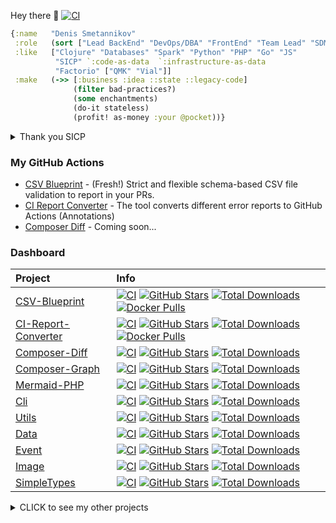 Hey there 👋 [![CI](https://github.com/SmetDenis/SmetDenis/actions/workflows/main.yml/badge.svg?branch=master)](https://github.com/SmetDenis/SmetDenis/actions/workflows/main.yml?query=branch%3Amaster)

```clojure
{:name   "Denis Smetannikov"
 :role   (sort ["Lead BackEnd" "DevOps/DBA" "FrontEnd" "Team Lead" "SDM"])
 :like   ["Clojure" "Databases" "Spark" "Python" "PHP" "Go" "JS"
          "SICP" `:code-as-data  `:infrastructure-as-data
          "Factorio" ["QMK" "Vial"]]
 :make   (->> [:business :idea ::state ::legacy-code]
              (filter bad-practices?)
              (some enchantments)
              (do-it stateless)
              (profit! as-money :your @pocket))}                         ; It just works!
```

<details>
  <summary>Thank you SICP</summary>

```js
const iter = (list, time, greyMatterAcc)
  => (experiment)
  => (f, ...k)
  => (rtfm)
  => iter(sicp(list, lisp(λ)), time(--x), ++greyMatterAcc);

let youllNeverBeTheSame = iter(hexletCourses, yourTime, aLittleBitOfBrain);
```

</details>

### My GitHub Actions
* [CSV Blueprint](https://github.com/JBZoo/Csv-Blueprint) - (Fresh!) Strict and flexible schema-based CSV file validation to report in your PRs.
* [CI Report Converter](https://github.com/JBZoo/CI-Report-Converter) - The tool converts different error reports to GitHub Actions (Annotations)
* [Composer Diff](https://github.com/JBZoo/Composer-Diff) - Coming soon...


### Dashboard

| Project                                                             | Info                                                                                                                                                                                                                                                                                                                                                                                                                                                                                                                                                                                                                                                                 |
|:--------------------------------------------------------------------|:---------------------------------------------------------------------------------------------------------------------------------------------------------------------------------------------------------------------------------------------------------------------------------------------------------------------------------------------------------------------------------------------------------------------------------------------------------------------------------------------------------------------------------------------------------------------------------------------------------------------------------------------------------------------|
| [CSV-Blueprint](https://github.com/JBZoo/CSV-Blueprint)             | [![CI](https://github.com/JBZoo/CSV-Blueprint/actions/workflows/main.yml/badge.svg?branch=master)](https://github.com/JBZoo/CSV-Blueprint/actions/workflows/main.yml?query=branch%3Amaster)    [![GitHub Stars](https://img.shields.io/github/stars/jbzoo/csv-blueprint?style=flat)](https://github.com/JBZoo/CSV-Blueprint/stargazers)    [![Total Downloads](https://poser.pugx.org/jbzoo/csv-blueprint/downloads)](https://packagist.org/packages/jbzoo/csv-blueprint/stats)    [![Docker Pulls](https://img.shields.io/docker/pulls/jbzoo/csv-blueprint.svg)](https://hub.docker.com/r/jbzoo/csv-blueprint/tags)                                                 |
| [CI-Report-Converter](https://github.com/JBZoo/CI-Report-Converter) | [![CI](https://github.com/JBZoo/CI-Report-Converter/actions/workflows/main.yml/badge.svg?branch=master)](https://github.com/JBZoo/CI-Report-Converter/actions/workflows/main.yml?query=branch%3Amaster)    [![GitHub Stars](https://img.shields.io/github/stars/jbzoo/ci-report-converter?style=flat)](https://github.com/JBZoo/CI-Report-Converter/stargazers)    [![Total Downloads](https://poser.pugx.org/jbzoo/ci-report-converter/downloads)](https://packagist.org/packages/jbzoo/ci-report-converter/stats)    [![Docker Pulls](https://img.shields.io/docker/pulls/jbzoo/ci-report-converter.svg)](https://hub.docker.com/r/jbzoo/ci-report-converter/tags) |
| [Composer-Diff](https://github.com/JBZoo/Composer-Diff)             | [![CI](https://github.com/JBZoo/Composer-Diff/actions/workflows/main.yml/badge.svg?branch=master)](https://github.com/JBZoo/Composer-Diff/actions/workflows/main.yml?query=branch%3Amaster)    [![GitHub Stars](https://img.shields.io/github/stars/jbzoo/composer-diff?style=flat)](https://github.com/JBZoo/Composer-Diff/stargazers)    [![Total Downloads](https://poser.pugx.org/jbzoo/composer-diff/downloads)](https://packagist.org/packages/jbzoo/composer-diff/stats)                                                                                                                                                                                      |
| [Composer-Graph](https://github.com/JBZoo/Composer-Graph)           | [![CI](https://github.com/JBZoo/Composer-Graph/actions/workflows/main.yml/badge.svg?branch=master)](https://github.com/JBZoo/Composer-Graph/actions/workflows/main.yml?query=branch%3Amaster)    [![GitHub Stars](https://img.shields.io/github/stars/jbzoo/composer-graph?style=flat)](https://github.com/JBZoo/Composer-Graph/stargazers)    [![Total Downloads](https://poser.pugx.org/jbzoo/composer-graph/downloads)](https://packagist.org/packages/jbzoo/composer-graph/stats)                                                                                                                                                                                |
| [Mermaid-PHP](https://github.com/JBZoo/Mermaid-PHP)                 | [![CI](https://github.com/JBZoo/Mermaid-PHP/actions/workflows/main.yml/badge.svg?branch=master)](https://github.com/JBZoo/Mermaid-PHP/actions/workflows/main.yml?query=branch%3Amaster)    [![GitHub Stars](https://img.shields.io/github/stars/jbzoo/mermaid-php?style=flat)](https://github.com/JBZoo/Mermaid-PHP/stargazers)    [![Total Downloads](https://poser.pugx.org/jbzoo/mermaid-php/downloads)](https://packagist.org/packages/jbzoo/mermaid-php/stats)                                                                                                                                                                                                  |
| [Cli](https://github.com/JBZoo/Cli)                                 | [![CI](https://github.com/JBZoo/Cli/actions/workflows/main.yml/badge.svg?branch=master)](https://github.com/JBZoo/Cli/actions/workflows/main.yml?query=branch%3Amaster)    [![GitHub Stars](https://img.shields.io/github/stars/jbzoo/cli?style=flat)](https://github.com/JBZoo/Cli/stargazers)    [![Total Downloads](https://poser.pugx.org/jbzoo/cli/downloads)](https://packagist.org/packages/jbzoo/cli/stats)                                                                                                                                                                                                                                                  |
| [Utils](https://github.com/JBZoo/Utils)                             | [![CI](https://github.com/JBZoo/Utils/actions/workflows/main.yml/badge.svg?branch=master)](https://github.com/JBZoo/Utils/actions/workflows/main.yml?query=branch%3Amaster)    [![GitHub Stars](https://img.shields.io/github/stars/jbzoo/utils?style=flat)](https://github.com/JBZoo/Utils/stargazers)    [![Total Downloads](https://poser.pugx.org/jbzoo/utils/downloads)](https://packagist.org/packages/jbzoo/utils/stats)                                                                                                                                                                                                                                      |
| [Data](https://github.com/JBZoo/Data)                               | [![CI](https://github.com/JBZoo/Data/actions/workflows/main.yml/badge.svg?branch=master)](https://github.com/JBZoo/Data/actions/workflows/main.yml?query=branch%3Amaster)    [![GitHub Stars](https://img.shields.io/github/stars/jbzoo/data?style=flat)](https://github.com/JBZoo/Data/stargazers)    [![Total Downloads](https://poser.pugx.org/jbzoo/data/downloads)](https://packagist.org/packages/jbzoo/data/stats)                                                                                                                                                                                                                                            |
| [Event](https://github.com/JBZoo/Event)                             | [![CI](https://github.com/JBZoo/Event/actions/workflows/main.yml/badge.svg?branch=master)](https://github.com/JBZoo/Event/actions/workflows/main.yml?query=branch%3Amaster)    [![GitHub Stars](https://img.shields.io/github/stars/jbzoo/event?style=flat)](https://github.com/JBZoo/Event/stargazers)    [![Total Downloads](https://poser.pugx.org/jbzoo/event/downloads)](https://packagist.org/packages/jbzoo/event/stats)                                                                                                                                                                                                                                      |
| [Image](https://github.com/JBZoo/Image)                             | [![CI](https://github.com/JBZoo/Image/actions/workflows/main.yml/badge.svg?branch=master)](https://github.com/JBZoo/Image/actions/workflows/main.yml?query=branch%3Amaster)    [![GitHub Stars](https://img.shields.io/github/stars/jbzoo/image?style=flat)](https://github.com/JBZoo/Image/stargazers)    [![Total Downloads](https://poser.pugx.org/jbzoo/image/downloads)](https://packagist.org/packages/jbzoo/image/stats)                                                                                                                                                                                                                                      |
| [SimpleTypes](https://github.com/JBZoo/SimpleTypes)                 | [![CI](https://github.com/JBZoo/SimpleTypes/actions/workflows/main.yml/badge.svg?branch=master)](https://github.com/JBZoo/SimpleTypes/actions/workflows/main.yml?query=branch%3Amaster)    [![GitHub Stars](https://img.shields.io/github/stars/jbzoo/simpletypes?style=flat)](https://github.com/JBZoo/SimpleTypes/stargazers)    [![Total Downloads](https://poser.pugx.org/jbzoo/simpletypes/downloads)](https://packagist.org/packages/jbzoo/simpletypes/stats)                                                                                                                                                                                                  |

<details>
  <summary>CLICK to see my other projects</summary>

| Project                                               | Info                                                                                                                                                                                                                                                                                                                                                                                                                                                                      |
|:------------------------------------------------------|:--------------------------------------------------------------------------------------------------------------------------------------------------------------------------------------------------------------------------------------------------------------------------------------------------------------------------------------------------------------------------------------------------------------------------------------------------------------------------|
| [Retry](https://github.com/JBZoo/Retry)               | [![CI](https://github.com/JBZoo/Retry/actions/workflows/main.yml/badge.svg?branch=master)](https://github.com/JBZoo/Retry/actions/workflows/main.yml?query=branch%3Amaster)    [![GitHub Stars](https://img.shields.io/github/stars/jbzoo/retry?style=flat)](https://github.com/JBZoo/Retry/stargazers)    [![Total Downloads](https://poser.pugx.org/jbzoo/retry/downloads)](https://packagist.org/packages/jbzoo/retry/stats)                                           |
| [Markdown](https://github.com/JBZoo/Markdown)         | [![CI](https://github.com/JBZoo/Markdown/actions/workflows/main.yml/badge.svg?branch=master)](https://github.com/JBZoo/Markdown/actions/workflows/main.yml?query=branch%3Amaster)    [![GitHub Stars](https://img.shields.io/github/stars/jbzoo/markdown?style=flat)](https://github.com/JBZoo/Markdown/stargazers)    [![Total Downloads](https://poser.pugx.org/jbzoo/markdown/downloads)](https://packagist.org/packages/jbzoo/markdown/stats)                         |
| [Http-Client](https://github.com/JBZoo/Http-Client)   | [![CI](https://github.com/JBZoo/Http-Client/actions/workflows/main.yml/badge.svg?branch=master)](https://github.com/JBZoo/Http-Client/actions/workflows/main.yml?query=branch%3Amaster)    [![GitHub Stars](https://img.shields.io/github/stars/jbzoo/http-client?style=flat)](https://github.com/JBZoo/Http-Client/stargazers)    [![Total Downloads](https://poser.pugx.org/jbzoo/http-client/downloads)](https://packagist.org/packages/jbzoo/http-client/stats)       |
| [Assets](https://github.com/JBZoo/Assets)             | [![CI](https://github.com/JBZoo/Assets/actions/workflows/main.yml/badge.svg?branch=master)](https://github.com/JBZoo/Assets/actions/workflows/main.yml?query=branch%3Amaster)    [![GitHub Stars](https://img.shields.io/github/stars/jbzoo/assets?style=flat)](https://github.com/JBZoo/Assets/stargazers)    [![Total Downloads](https://poser.pugx.org/jbzoo/assets/downloads)](https://packagist.org/packages/jbzoo/assets/stats)                                     |
| [Less](https://github.com/JBZoo/Less)                 | [![CI](https://github.com/JBZoo/Less/actions/workflows/main.yml/badge.svg?branch=master)](https://github.com/JBZoo/Less/actions/workflows/main.yml?query=branch%3Amaster)    [![GitHub Stars](https://img.shields.io/github/stars/jbzoo/less?style=flat)](https://github.com/JBZoo/Less/stargazers)    [![Total Downloads](https://poser.pugx.org/jbzoo/less/downloads)](https://packagist.org/packages/jbzoo/less/stats)                                                 |
| [Path](https://github.com/JBZoo/Path)                 | [![CI](https://github.com/JBZoo/Path/actions/workflows/main.yml/badge.svg?branch=master)](https://github.com/JBZoo/Path/actions/workflows/main.yml?query=branch%3Amaster)    [![GitHub Stars](https://img.shields.io/github/stars/jbzoo/path?style=flat)](https://github.com/JBZoo/Path/stargazers)    [![Total Downloads](https://poser.pugx.org/jbzoo/path/downloads)](https://packagist.org/packages/jbzoo/path/stats)                                                 |
| [Codestyle](https://github.com/JBZoo/Codestyle)       | [![CI](https://github.com/JBZoo/Codestyle/actions/workflows/main.yml/badge.svg?branch=master)](https://github.com/JBZoo/Codestyle/actions/workflows/main.yml?query=branch%3Amaster)    [![GitHub Stars](https://img.shields.io/github/stars/jbzoo/codestyle?style=flat)](https://github.com/JBZoo/Codestyle/stargazers)    [![Total Downloads](https://poser.pugx.org/jbzoo/codestyle/downloads)](https://packagist.org/packages/jbzoo/codestyle/stats)                   |
| [PHPUnit](https://github.com/JBZoo/PHPUnit)           | [![CI](https://github.com/JBZoo/PHPUnit/actions/workflows/main.yml/badge.svg?branch=master)](https://github.com/JBZoo/PHPUnit/actions/workflows/main.yml?query=branch%3Amaster)    [![GitHub Stars](https://img.shields.io/github/stars/jbzoo/phpunit?style=flat)](https://github.com/JBZoo/PHPUnit/stargazers)    [![Total Downloads](https://poser.pugx.org/jbzoo/phpunit/downloads)](https://packagist.org/packages/jbzoo/phpunit/stats)                               |
| [Toolbox-Dev](https://github.com/JBZoo/Toolbox-Dev)   | [![CI](https://github.com/JBZoo/Toolbox-Dev/actions/workflows/main.yml/badge.svg?branch=master)](https://github.com/JBZoo/Toolbox-Dev/actions/workflows/main.yml?query=branch%3Amaster)    [![GitHub Stars](https://img.shields.io/github/stars/jbzoo/toolbox-dev?style=flat)](https://github.com/JBZoo/Toolbox-Dev/stargazers)    [![Total Downloads](https://poser.pugx.org/jbzoo/toolbox-dev/downloads)](https://packagist.org/packages/jbzoo/toolbox-dev/stats)       |
| [Toolbox](https://github.com/JBZoo/Toolbox)           | [![CI](https://github.com/JBZoo/Toolbox/actions/workflows/main.yml/badge.svg?branch=master)](https://github.com/JBZoo/Toolbox/actions/workflows/main.yml?query=branch%3Amaster)    [![GitHub Stars](https://img.shields.io/github/stars/jbzoo/toolbox?style=flat)](https://github.com/JBZoo/Toolbox/stargazers)    [![Total Downloads](https://poser.pugx.org/jbzoo/toolbox/downloads)](https://packagist.org/packages/jbzoo/toolbox/stats)                               |
| [Skeleton-PHP](https://github.com/JBZoo/Skeleton-PHP) | [![CI](https://github.com/JBZoo/Skeleton-PHP/actions/workflows/main.yml/badge.svg?branch=master)](https://github.com/JBZoo/Skeleton-PHP/actions/workflows/main.yml?query=branch%3Amaster)    [![GitHub Stars](https://img.shields.io/github/stars/jbzoo/skeleton-php?style=flat)](https://github.com/JBZoo/Skeleton-PHP/stargazers)    [![Total Downloads](https://poser.pugx.org/jbzoo/skeleton-php/downloads)](https://packagist.org/packages/jbzoo/skeleton-php/stats) |


</details>
